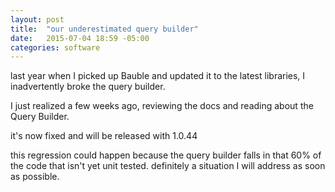 ```yaml
---
layout: post
title:  "our underestimated query builder"
date:   2015-07-04 18:59 -05:00
categories: software
---
```


last year when I picked up Bauble and updated it to the latest libraries, I inadvertently broke the query builder.

I just realized a few weeks ago, reviewing the docs and reading about the Query Builder.

it's now fixed and will be released with 1.0.44

this regression could happen because the query builder falls in that 60% of
the code that isn't yet unit tested.  definitely a situation I will address
as soon as possible.